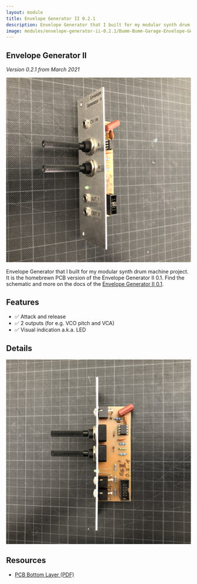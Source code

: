 ```yaml
---
layout: module
title: Envelope Generator II 0.2.1
description: Envelope Generator that I built for my modular synth drum machine project.
image: modules/envelope-generator-ii-0.2.1/Bumm-Bumm-Garage-Envelope-Generator-II-0.2.1.jpg
---
```


## Envelope Generator II

*Version 0.2.1 from March 2021*

![Bumm-Bumm-Garage-Envelope-Generator-II-0.2.1](/modules/envelope-generator-ii-0.2.1/Bumm-Bumm-Garage-Envelope-Generator-II-0.2.1.jpg)

Envelope Generator that I built for my modular synth drum machine project. It is the homebrewn PCB version of the Envelope Generator II 0.1. Find the schematic and more on the docs of the [Envelope Generator II 0.1](/modules/envelope-generator-ii-0.1/).

## Features

- ✅ Attack and release
- ✅ 2 outputs (for e.g. VCO pitch and VCA)
- ✅ Visual indication a.k.a. LED

## Details

![Bumm-Bumm-Garage-Envelope-Generator-II-0.2.1-Side](/modules/envelope-generator-ii-0.2.1/Bumm-Bumm-Garage-Envelope-Generator-II-0.2.1-Side.jpg)

## Resources

* [PCB Bottom Layer (PDF)](Bumm-Bumm-Garage-EG-II-0.2.1-PCB-Bottom-Layer.pdf)